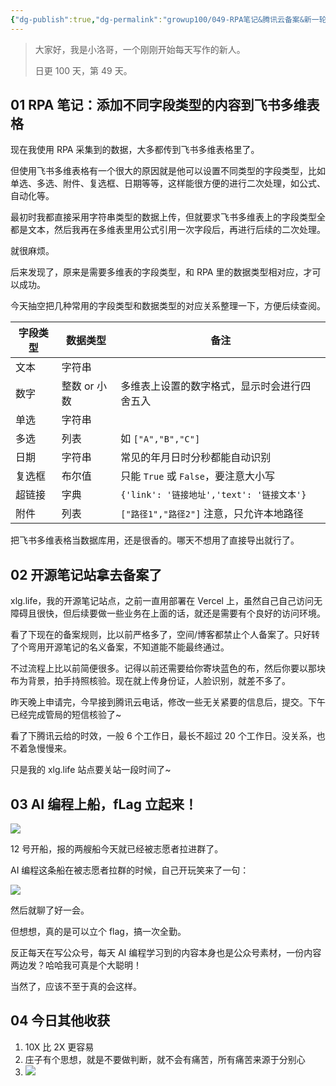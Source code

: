 ```yaml
---
{"dg-publish":true,"dg-permalink":"growup100/049-RPA笔记&腾讯云备案&新一轮航海要来咯","permalink":"/growup100/049-RPA笔记&腾讯云备案&新一轮航海要来咯/","tags":["小洛哥成长笔记"],"noteIcon":"1","created":"2024-06-07","updated":"2024-06-07"}
---
```



> 大家好，我是小洛哥，一个刚刚开始每天写作的新人。
> 
> 日更 100 天，第 49 天。

## 01 RPA 笔记：添加不同字段类型的内容到飞书多维表格

现在我使用 RPA 采集到的数据，大多都传到飞书多维表格里了。

但使用飞书多维表格有一个很大的原因就是他可以设置不同类型的字段类型，比如单选、多选、附件、复选框、日期等等，这样能很方便的进行二次处理，如公式、自动化等。

最初时我都直接采用字符串类型的数据上传，但就要求飞书多维表上的字段类型全都是文本，然后我再在多维表里用公式引用一次字段后，再进行后续的二次处理。

就很麻烦。

后来发现了，原来是需要多维表的字段类型，和 RPA 里的数据类型相对应，才可以成功。

今天抽空把几种常用的字段类型和数据类型的对应关系整理一下，方便后续查阅。

| 字段类型 | 数据类型     | 备注                                |
| ---- | -------- | --------------------------------- |
| 文本   | 字符串      |                                   |
| 数字   | 整数 or 小数 | 多维表上设置的数字格式，显示时会进行四舍五入            |
| 单选   | 字符串      |                                   |
| 多选   | 列表       | 如 `["A","B","C"]`                 |
| 日期   | 字符串      | 常见的年月日时分秒都能自动识别                   |
| 复选框  | 布尔值      | 只能 `True` 或 `False`，要注意大小写        |
| 超链接  | 字典       | `{'link': '链接地址','text': '链接文本'}` |
| 附件   | 列表       | `["路径1","路径2"]` 注意，只允许本地路径                        |

把飞书多维表格当数据库用，还是很香的。哪天不想用了直接导出就行了。

## 02 开源笔记站拿去备案了

xlg.life，我的开源笔记站点，之前一直用部署在 Vercel 上，虽然自己自己访问无障碍且很快，但后续要做一些业务在上面的话，就还是需要有个良好的访问环境。

看了下现在的备案规则，比以前严格多了，空间/博客都禁止个人备案了。只好转了个弯用开源笔记的名义备案，不知道能不能最终通过。

不过流程上比以前简便很多。记得以前还需要给你寄块蓝色的布，然后你要以那块布为背景，拍手持照核验。现在就上传身份证，人脸识别，就差不多了。

昨天晚上申请完，今早接到腾讯云电话，修改一些无关紧要的信息后，提交。下午已经完成管局的短信核验了~

看了下腾讯云给的时效，一般 6 个工作日，最长不超过 20 个工作日。没关系，也不着急慢慢来。

只是我的 xlg.life 站点要关站一段时间了~

## 03 AI 编程上船，fLag 立起来！

![](http://img.xlg.life/images%2F2024%2F06%2F07%2F20240607231619-1afb4da362c2a47c50990e3f9b803ae1.png)

12 号开船，报的两艘船今天就已经被志愿者拉进群了。

AI 编程这条船在被志愿者拉群的时候，自己开玩笑来了一句：

![](http://img.xlg.life/images%2F2024%2F06%2F07%2F20240607231811-aa06394cee6c3aa095d4df22be181fb4.png)

然后就聊了好一会。

但想想，真的是可以立个 flag，搞一次全勤。

反正每天在写公众号，每天 AI 编程学习到的内容本身也是公众号素材，一份内容两边发？哈哈我可真是个大聪明！

当然了，应该不至于真的会这样。

## 04 今日其他收获

1. 10X 比 2X 更容易
2. 庄子有个思想，就是不要做判断，就不会有痛苦，所有痛苦来源于分别心
3. ![](http://img.xlg.life/images%2F2024%2F06%2F07%2Fc33ec8db030a77a6341083fb72c0aa8-8cdd90b762cca9bceadc3372ce17fb28.jpg)
